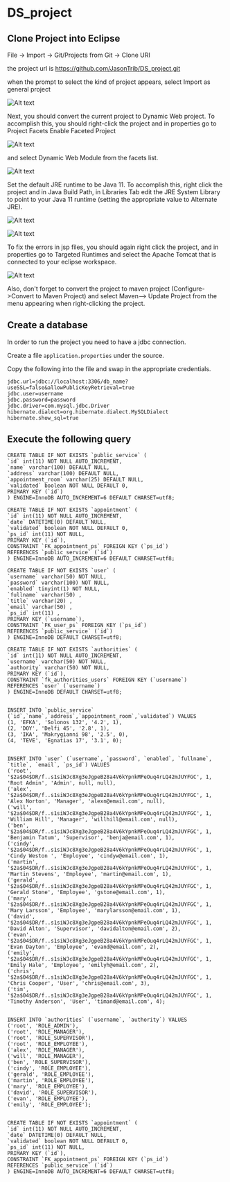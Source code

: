 # DS_project



## Clone Project into Eclipse
File -> Import -> Git/Projects from Git -> Clone URI

the project url is https://github.com/JasonTrib/DS_project.git

when the prompt to select the kind of project appears, select Import as general project

![Alt text](/screenshots/import.png?raw=true "import_project")

Next, you should convert the current project to Dynamic Web project. To accomplish this, you should right-click the project and in properties go to Project Facets Enable Faceted Project

![Alt text](/screenshots/convert-to-facet.png?raw=true "enable_facets")


and select Dynamic Web Module from the facets list.

![Alt text](/screenshots/dynamic-facet.png?raw=true "facets")


Set the default JRE runtime to be Java 11. To accomplish this, right click the project and in Java Build Path, in Libraries Tab edit the JRE System Library to point to your Java 11 runtime (setting the appropriate value to Alternate JRE).

![Alt text](/screenshots/java-1.png?raw=true "facets")


![Alt text](/screenshots/java-2.png?raw=true "facets")


To fix the errors in jsp files, you should again right click the project, and in properties go to Targeted Runtimes and select the Apache Tomcat that is connected to your eclipse workspace.

![Alt text](/screenshots/targeted-runtimes.png?raw=true "Target Runtime")


Also, don't forget to convert the project to maven project (Configure->Convert to Maven Project) and select Maven--> Update Project from the menu appearing when right-clicking the project.


## Create a database

In order to run the project you need to have a jdbc connection.

Create a file `application.properties` under the source.

Copy the following into the file and swap in the appropriate credentials.

```
jdbc.url=jdbc://localhost:3306/db_name?useSSL=false&allowPublicKeyRetrieval=true
jdbc.user=username
jdbc.password=password
jdbc.driver=com.mysql.jdbc.Driver
hibernate.dialect=org.hibernate.dialect.MySQLDialect
hibernate.show_sql=true
```

## Execute the following query

```
CREATE TABLE IF NOT EXISTS `public_service` (
`id` int(11) NOT NULL AUTO_INCREMENT,
`name` varchar(100) DEFAULT NULL,
`address` varchar(100) DEFAULT NULL,
`appointment_room` varchar(25) DEFAULT NULL,
`validated` boolean NOT NULL DEFAULT 0,
PRIMARY KEY (`id`)
) ENGINE=InnoDB AUTO_INCREMENT=6 DEFAULT CHARSET=utf8;

CREATE TABLE IF NOT EXISTS `appointment` (
`id` int(11) NOT NULL AUTO_INCREMENT,
`date` DATETIME(0) DEFAULT NULL,
`validated` boolean NOT NULL DEFAULT 0,
`ps_id` int(11) NOT NULL,
PRIMARY KEY (`id`),
CONSTRAINT `FK_appointment_ps` FOREIGN KEY (`ps_id`)
REFERENCES `public_service` (`id`)
) ENGINE=InnoDB AUTO_INCREMENT=6 DEFAULT CHARSET=utf8;

CREATE TABLE IF NOT EXISTS `user` (
`username` varchar(50) NOT NULL,
`password` varchar(100) NOT NULL,
`enabled` tinyint(1) NOT NULL,
`fullname` varchar(50) ,
`title` varchar(20) ,
`email` varchar(50) ,
`ps_id` int(11) ,
PRIMARY KEY (`username`),
CONSTRAINT `FK_user_ps` FOREIGN KEY (`ps_id`)
REFERENCES `public_service` (`id`)
) ENGINE=InnoDB DEFAULT CHARSET=utf8;

CREATE TABLE IF NOT EXISTS `authorities` (
`id` int(11) NOT NULL AUTO_INCREMENT,
`username` varchar(50) NOT NULL,
`authority` varchar(50) NOT NULL,
PRIMARY KEY (`id`),
CONSTRAINT `fk_authorities_users` FOREIGN KEY (`username`)
REFERENCES `user` (`username`)
) ENGINE=InnoDB DEFAULT CHARSET=utf8;


INSERT INTO `public_service` (`id`,`name`,`address`,`appointment_room`,`validated`) VALUES
(1, 'EFKA', 'Solonos 132', '4.2', 1),
(2, 'DOY', 'Delfi 45', '2.8', 1),
(3, 'IKA', 'Makrygianni 98', '2.5', 0),
(4, 'TEVE', 'Egnatias 17', '3.1', 0);


INSERT INTO `user` (`username`, `password`, `enabled`, `fullname`, `title`, `email`, `ps_id`) VALUES
('root', '$2a$04$DR/f..s1siWJc8Xg3eJgpeB28a4V6kYpnkMPeOuq4rLQ42mJUYFGC', 1, 'Root Admin', 'Admin', null, null),
('alex', '$2a$04$DR/f..s1siWJc8Xg3eJgpeB28a4V6kYpnkMPeOuq4rLQ42mJUYFGC', 1, 'Alex Norton', 'Manager', 'alexn@email.com', null),
('will', '$2a$04$DR/f..s1siWJc8Xg3eJgpeB28a4V6kYpnkMPeOuq4rLQ42mJUYFGC', 1, 'William Hill', 'Manager', 'willhill@email.com', null),
('ben', '$2a$04$DR/f..s1siWJc8Xg3eJgpeB28a4V6kYpnkMPeOuq4rLQ42mJUYFGC', 1, 'Benjamin Tatum', 'Supervisor', 'benja@email.com', 1),
('cindy', '$2a$04$DR/f..s1siWJc8Xg3eJgpeB28a4V6kYpnkMPeOuq4rLQ42mJUYFGC', 1, 'Cindy Weston ', 'Employee', 'cindyw@email.com', 1),
('martin', '$2a$04$DR/f..s1siWJc8Xg3eJgpeB28a4V6kYpnkMPeOuq4rLQ42mJUYFGC', 1, 'Martin Stevens', 'Employee', 'martin@email.com', 1),
('gerald', '$2a$04$DR/f..s1siWJc8Xg3eJgpeB28a4V6kYpnkMPeOuq4rLQ42mJUYFGC', 1, 'Gerald Stone', 'Employee', 'gstone@email.com', 1),
('mary', '$2a$04$DR/f..s1siWJc8Xg3eJgpeB28a4V6kYpnkMPeOuq4rLQ42mJUYFGC', 1, 'Mary Larsson', 'Employee', 'marylarsson@email.com', 1),
('david', '$2a$04$DR/f..s1siWJc8Xg3eJgpeB28a4V6kYpnkMPeOuq4rLQ42mJUYFGC', 1, 'David Alton', 'Supervisor', 'davidalton@email.com', 2),
('evan', '$2a$04$DR/f..s1siWJc8Xg3eJgpeB28a4V6kYpnkMPeOuq4rLQ42mJUYFGC', 1, 'Evan Dayton', 'Employee', 'evand@email.com', 2),
('emily', '$2a$04$DR/f..s1siWJc8Xg3eJgpeB28a4V6kYpnkMPeOuq4rLQ42mJUYFGC', 1, 'Emily Hale', 'Employee', 'emilyh@email.com', 2),
('chris', '$2a$04$DR/f..s1siWJc8Xg3eJgpeB28a4V6kYpnkMPeOuq4rLQ42mJUYFGC', 1, 'Chris Cooper', 'User', 'chris@email.com', 3),
('tim', '$2a$04$DR/f..s1siWJc8Xg3eJgpeB28a4V6kYpnkMPeOuq4rLQ42mJUYFGC', 1, 'Timothy Anderson', 'User', 'timand@email.com', 4);


INSERT INTO `authorities` (`username`, `authority`) VALUES
('root', 'ROLE_ADMIN'),
('root', 'ROLE_MANAGER'),
('root', 'ROLE_SUPERVISOR'),
('root', 'ROLE_EMPLOYEE'),
('alex', 'ROLE_MANAGER'),
('will', 'ROLE_MANAGER'),
('ben', 'ROLE_SUPERVISOR'),
('cindy', 'ROLE_EMPLOYEE'),
('gerald', 'ROLE_EMPLOYEE'),
('martin', 'ROLE_EMPLOYEE'),
('mary', 'ROLE_EMPLOYEE'),
('david', 'ROLE_SUPERVISOR'),
('evan', 'ROLE_EMPLOYEE'),
('emily', 'ROLE_EMPLOYEE');


CREATE TABLE IF NOT EXISTS `appointment` (
`id` int(11) NOT NULL AUTO_INCREMENT,
`date` DATETIME(0) DEFAULT NULL,
`validated` boolean NOT NULL DEFAULT 0,
`ps_id` int(11) NOT NULL,
PRIMARY KEY (`id`),
CONSTRAINT `FK_appointment_ps` FOREIGN KEY (`ps_id`)
REFERENCES `public_service` (`id`)
) ENGINE=InnoDB AUTO_INCREMENT=6 DEFAULT CHARSET=utf8;
```
